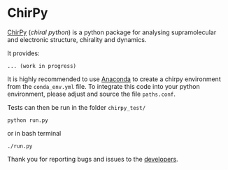 # ChirPy

[ChirPy](https://hartree.chimie.ens.fr/sjaehnigen/chirpy) (_chiral python_) is a python package for analysing supramolecular and 
electronic structure, chirality and dynamics.

It provides:

    ... (work in progress)

It is highly recommended to use [Anaconda](https://anaconda.org) to create a chirpy environment from the `conda_env.yml` file.
To integrate this code into your python environment, please adjust and source the file `paths.conf`.

Tests can then be run in the folder `chirpy_test/`

`python run.py`

or in bash terminal

`./run.py`


Thank you for reporting bugs and issues to the [developers](https://hartree.chimie.ens.fr/sjaehnigen/chirpy/-/blob/master/AUTHORS.txt).
